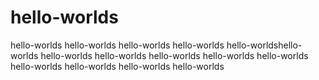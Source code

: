 # hello-worlds
hello-worlds
hello-worlds
hello-worlds
hello-worlds
hello-worldshello-worlds
hello-worlds
hello-worlds
hello-worlds
hello-worlds
hello-worlds
hello-worlds
hello-worlds
hello-worlds
hello-worlds
